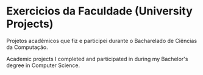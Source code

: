 # Exercicios da Faculdade (University Projects)
Projetos acadêmicos que fiz e participei durante o Bacharelado de Ciências da Computação.

Academic projects I completed and participated in during my Bachelor's degree in Computer Science.
